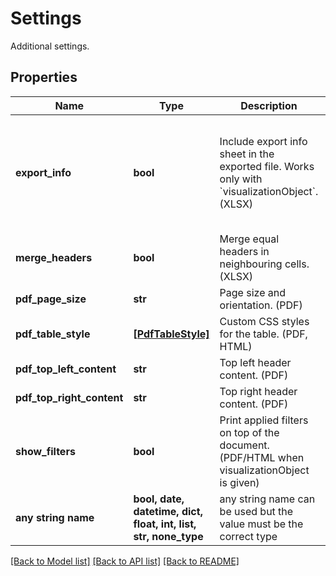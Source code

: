 # Settings

Additional settings.

## Properties
Name | Type | Description | Notes
------------ | ------------- | ------------- | -------------
**export_info** | **bool** | Include export info sheet in the exported file. Works only with &#x60;visualizationObject&#x60;. (XLSX) | [optional]  if omitted the server will use the default value of False
**merge_headers** | **bool** | Merge equal headers in neighbouring cells. (XLSX) | [optional] 
**pdf_page_size** | **str** | Page size and orientation. (PDF) | [optional] 
**pdf_table_style** | [**[PdfTableStyle]**](PdfTableStyle.md) | Custom CSS styles for the table. (PDF, HTML) | [optional] 
**pdf_top_left_content** | **str** | Top left header content. (PDF) | [optional] 
**pdf_top_right_content** | **str** | Top right header content. (PDF) | [optional] 
**show_filters** | **bool** | Print applied filters on top of the document. (PDF/HTML when visualizationObject is given) | [optional] 
**any string name** | **bool, date, datetime, dict, float, int, list, str, none_type** | any string name can be used but the value must be the correct type | [optional]

[[Back to Model list]](../README.md#documentation-for-models) [[Back to API list]](../README.md#documentation-for-api-endpoints) [[Back to README]](../README.md)


